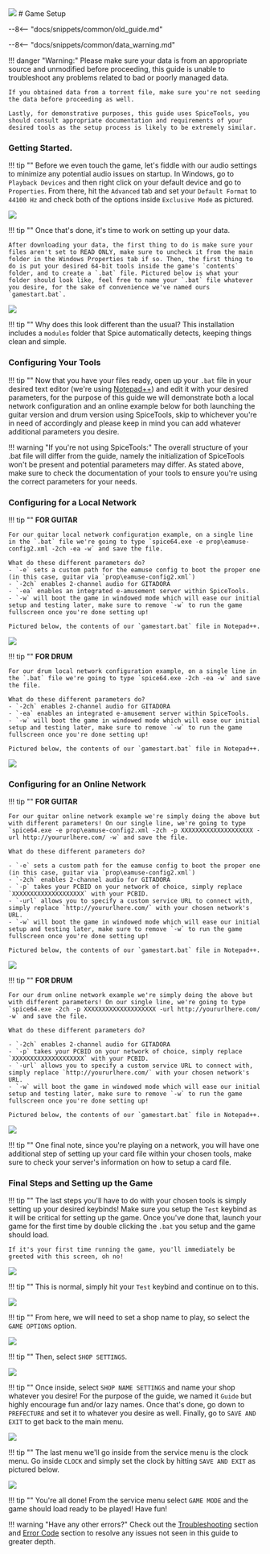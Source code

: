 <img class="header-logo" src="/img/konami/gitadora/exchain/logo.webp">
# Game Setup

--8<-- "docs/snippets/common/old_guide.md"

--8<-- "docs/snippets/common/data_warning.md"

!!! danger "Warning:"
    Please make sure your data is from an appropriate source and unmodified before proceeding, this guide is unable to troubleshoot any problems related to bad or poorly managed data.

    If you obtained data from a torrent file, make sure you're not seeding the data before proceeding as well.

    Lastly, for demonstrative purposes, this guide uses SpiceTools, you should consult appropriate documentation and requirements of your desired tools as the setup process is likely to be extremely similar.

### Getting Started.

!!! tip ""
    Before we even touch the game, let's fiddle with our audio settings to minimize any potential audio issues on startup. In Windows, go to `Playback Devices` and then right click on your default device and go to `Properties`. From there, hit the `Advanced` tab and set your `Default Format` to `44100 Hz` and check both of the options inside `Exclusive Mode` as pictured.

<img src="/img/common/audio_24_441.webp">

!!! tip ""
    Once that's done, it's time to work on setting up your data.

    After downloading your data, the first thing to do is make sure your files aren't set to READ ONLY, make sure to uncheck it from the main folder in the Windows Properties tab if so. Then, the first thing to do is put your desired 64-bit tools inside the game's `contents` folder, and to create a `.bat` file. Pictured below is what your folder should look like, feel free to name your `.bat` file whatever you desire, for the sake of convenience we've named ours `gamestart.bat`.

<img src="/img/konami/gitadora/exchain/1.webp">

!!! tip ""
    Why does this look different than the usual? This installation includes a `modules` folder that Spice automatically detects, keeping things clean and simple.

### Configuring Your Tools

!!! tip ""
    Now that you have your files ready, open up your `.bat` file in your desired text editor (we're using [Notepad++](https://notepad-plus-plus.org/)) and edit it with your desired parameters, for the purpose of this guide we will demonstrate both a local network configuration and an online example below for both launching the guitar version and drum version using SpiceTools, skip to whichever you're in need of accordingly and please keep in mind you can add whatever additional parameters you desire.

!!! warning "If you're not using SpiceTools:"
    The overall structure of your .bat file will differ from the guide, namely the initialization of SpiceTools won't be present and potential parameters may differ. As stated above, make sure to check the documentation of your tools to ensure you're using the correct parameters for your needs.

### Configuring for a Local Network

!!! tip ""
    **FOR GUITAR**

    For our guitar local network configuration example, on a single line in the `.bat` file we're going to type `spice64.exe -e prop\eamuse-config2.xml -2ch -ea -w` and save the file. 

    What do these different parameters do?
    - `-e` sets a custom path for the eamuse config to boot the proper one (in this case, guitar via `prop\eamuse-config2.xml`)
    - `-2ch` enables 2-channel audio for GITADORA
    - `-ea` enables an integrated e-amusement server within SpiceTools.
    - `-w` will boot the game in windowed mode which will ease our initial setup and testing later, make sure to remove `-w` to run the game fullscreen once you're done setting up!

    Pictured below, the contents of our `gamestart.bat` file in Notepad++.

<img src="/img/konami/gitadora/matixx/2g.webp">

!!! tip ""
    **FOR DRUM**

    For our drum local network configuration example, on a single line in the `.bat` file we're going to type `spice64.exe -2ch -ea -w` and save the file. 

    What do these different parameters do?
    - `-2ch` enables 2-channel audio for GITADORA
    - `-ea` enables an integrated e-amusement server within SpiceTools.
    - `-w` will boot the game in windowed mode which will ease our initial setup and testing later, make sure to remove `-w` to run the game fullscreen once you're done setting up!

    Pictured below, the contents of our `gamestart.bat` file in Notepad++.

<img src="/img/konami/gitadora/matixx/2d.webp">

### Configuring for an Online Network

!!! tip ""
    **FOR GUITAR**

    For our guitar online network example we're simply doing the above but with different parameters! On our single line, we're going to type `spice64.exe -e prop\eamuse-config2.xml -2ch -p XXXXXXXXXXXXXXXXXXXX -url http://yoururlhere.com/ -w` and save the file. 

    What do these different parameters do? 

    - `-e` sets a custom path for the eamuse config to boot the proper one (in this case, guitar via `prop\eamuse-config2.xml`)
    - `-2ch` enables 2-channel audio for GITADORA
    - `-p` takes your PCBID on your network of choice, simply replace `XXXXXXXXXXXXXXXXXXXX` with your PCBID.
    - `-url` allows you to specify a custom service URL to connect with, simply replace `http://yoururlhere.com/` with your chosen network's URL.
    - `-w` will boot the game in windowed mode which will ease our initial setup and testing later, make sure to remove `-w` to run the game fullscreen once you're done setting up!

    Pictured below, the contents of our `gamestart.bat` file in Notepad++.

<img src="/img/konami/gitadora/matixx/3g.webp">

!!! tip ""
    **FOR DRUM**

    For our drum online network example we're simply doing the above but with different parameters! On our single line, we're going to type `spice64.exe -2ch -p XXXXXXXXXXXXXXXXXXXX -url http://yoururlhere.com/ -w` and save the file. 

    What do these different parameters do? 

    - `-2ch` enables 2-channel audio for GITADORA
    - `-p` takes your PCBID on your network of choice, simply replace `XXXXXXXXXXXXXXXXXXXX` with your PCBID.
    - `-url` allows you to specify a custom service URL to connect with, simply replace `http://yoururlhere.com/` with your chosen network's URL.
    - `-w` will boot the game in windowed mode which will ease our initial setup and testing later, make sure to remove `-w` to run the game fullscreen once you're done setting up!

    Pictured below, the contents of our `gamestart.bat` file in Notepad++.

<img src="/img/konami/gitadora/matixx/3d.webp">

!!! tip ""
    One final note, since you're playing on a network, you will have one additional step of setting up your card file within your chosen tools, make sure to check your server's information on how to setup a card file.

### Final Steps and Setting up the Game

!!! tip ""
    The last steps you'll have to do with your chosen tools is simply setting up your desired keybinds! Make sure you setup the `Test` keybind as it will be critical for setting up the game. Once you've done that, launch your game for the first time by double clicking the `.bat` you setup and the game should load.

    If it's your first time running the game, you'll immediately be greeted with this screen, oh no!

<img src="/img/konami/gitadora/matixx/4.webp">

!!! tip ""
    This is normal, simply hit your `Test` keybind and continue on to this.

<img src="/img/konami/gitadora/matixx/5.webp">

!!! tip ""
    From here, we will need to set a shop name to play, so select the `GAME OPTIONS` option.

<img src="/img/konami/gitadora/matixx/6.webp">

!!! tip "" 
    Then, select `SHOP SETTINGS`.

<img src="/img/konami/gitadora/matixx/7.webp">

!!! tip "" 
    Once inside, select `SHOP NAME SETTINGS` and name your shop whatever you desire! For the purpose of the guide, we named it `Guide` but highly encourage fun and/or lazy names. Once that's done, go down to `PREFECTURE` and set it to whatever you desire as well. Finally, go to `SAVE AND EXIT` to get back to the main menu.

<img src="/img/konami/gitadora/matixx/8.webp">

!!! tip ""
    The last menu we'll go inside from the service menu is the clock menu. Go inside `CLOCK` and simply set the clock by hitting `SAVE AND EXIT` as pictured below.

<img src="/img/konami/gitadora/matixx/9.webp">

!!! tip ""
    You're all done! From the service menu select `GAME MODE` and the game should load ready to be played! Have fun!

!!! warning "Have any other errors?"
    Check out the [Troubleshooting](troubleshooting.md) section and [Error Code](/errorcodes/konami.md) section to resolve any issues not seen in this guide to greater depth.
